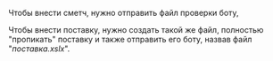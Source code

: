 Чтобы внести сметч, нужно отправить файл проверки боту,

Чтобы внести поставку, нужно создать такой же файл, полностью "пропикать" поставку и также  отправить его боту, назвав файл "*поставка.xslx*".
